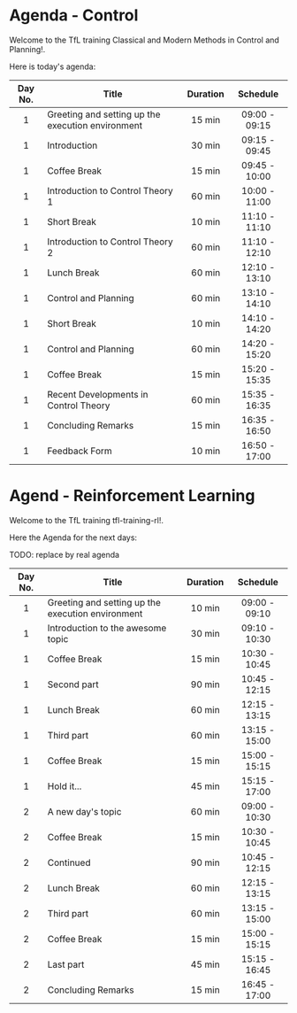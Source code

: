 # Agenda - Control

Welcome to the TfL training Classical and Modern Methods in Control and Planning!.

Here is today's agenda:

| Day No. | Title                                             | Duration |   Schedule    |
|:-------:|---------------------------------------------------|:--------:|:-------------:|
|    1    | Greeting and setting up the execution environment |  15 min  | 09:00 - 09:15 |
|    1    | Introduction                                      |  30 min  | 09:15 - 09:45 |
|    1    | Coffee Break                                      |  15 min  | 09:45 - 10:00 |
|    1    | Introduction to Control Theory 1                  |  60 min  | 10:00 - 11:00 |
|    1    | Short Break                                       |  10 min  | 11:10 - 11:10 |
|    1    | Introduction to Control Theory 2                  |  60 min  | 11:10 - 12:10 |
|    1    | Lunch Break                                       |  60 min  | 12:10 - 13:10 |
|    1    | Control and Planning                              |  60 min  | 13:10 - 14:10 |
|    1    | Short Break                                       |  10 min  | 14:10 - 14:20 |
|    1    | Control and Planning                              |  60 min  | 14:20 - 15:20 |
|    1    | Coffee Break                                      |  15 min  | 15:20 - 15:35 |
|    1    | Recent Developments in Control Theory             |  60 min  | 15:35 - 16:35 |
|    1    | Concluding Remarks                                |  15 min  | 16:35 - 16:50 |
|    1    | Feedback Form                                     |  10 min  | 16:50 - 17:00 |

# Agend - Reinforcement Learning

Welcome to the TfL training tfl-training-rl!. 

Here the Agenda for the next days: 

TODO: replace by real agenda

| Day No. | Title                                             | Duration |   Schedule    |
|:-------:|---------------------------------------------------|:--------:|:-------------:|
|    1    | Greeting and setting up the execution environment |  10 min  | 09:00 - 09:10 |
|    1    | Introduction to the awesome topic                 |  30 min  | 09:10 - 10:30 |
|    1    | Coffee Break                                      |  15 min  | 10:30 - 10:45 |
|    1    | Second part                                       |  90 min  | 10:45 - 12:15 |
|    1    | Lunch Break                                       |  60 min  | 12:15 - 13:15 |
|    1    | Third part                                        |  60 min  | 13:15 - 15:00 |
|    1    | Coffee Break                                      |  15 min  | 15:00 - 15:15 |
|    1    | Hold it...                                        |  45 min  | 15:15 - 17:00 |
|    2    | A new day's topic                                 |  60 min  | 09:00 - 10:30 |
|    2    | Coffee Break                                      |  15 min  | 10:30 - 10:45 |
|    2    | Continued                                         |  90 min  | 10:45 - 12:15 |
|    2    | Lunch Break                                       |  60 min  | 12:15 - 13:15 |
|    2    | Third part                                        |  60 min  | 13:15 - 15:00 |
|    2    | Coffee Break                                      |  15 min  | 15:00 - 15:15 |
|    2    | Last part                                         |  45 min  | 15:15 - 16:45 |
|    2    | Concluding Remarks                                |  15 min  | 16:45 - 17:00 |

